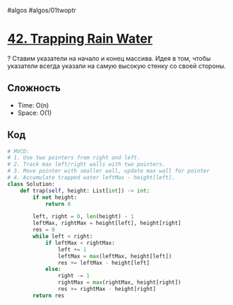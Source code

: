 #algos
#algos/01twoptr

# [42. Trapping Rain Water](https://leetcode.com/problems/trapping-rain-water/)
?
Ставим указатели на начало и конец массива. Идея в том, чтобы указатели всегда указали на самую высокую стенку со своей стороны.
## Сложность
* Time: O(n)
* Space: O(1)
## Код
```python
# MVCD:
# 1. Use two pointers from right and left.
# 2. Track max left/right walls with two pointers.
# 3. Move pointer with smaller wall, update max wall for pointer
# 4. Accumulate trapped water leftMax - height[left].
class Solution:
    def trap(self, height: List[int]) -> int:
        if not height:
            return 0

        left, right = 0, len(height) - 1
        leftMax, rightMax = height[left], height[right]
        res = 0
        while left < right:
            if leftMax < rightMax:
                left += 1
                leftMax = max(leftMax, height[left])
                res += leftMax - height[left]
            else:
                right -= 1
                rightMax = max(rightMax, height[right])
                res += rightMax - height[right]
        return res
```
<!--SR:!2025-07-04,1,210-->